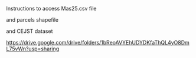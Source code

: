 Instructions to access Mas25.csv file

and parcels shapefile

and CEJST dataset

https://drive.google.com/drive/folders/1bReoAVYEhUDYDKfaThQL4yO8DmL75vWn?usp=sharing
